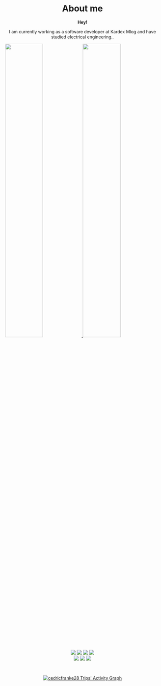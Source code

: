 <p align="center">
  <h1 align="center">
  <b>About me</b>
</h1>
  <div align="center">
<b>Hey!</b>
<p>
I am currently working as a software developer at Kardex Mlog and have studied electrical engineering.</i>.</p>
</div>
  <a href="https://github.com/cedricfranke28">
  <img width="49.5%" src="https://github-readme-stats.vercel.app/api?username=cedricfranke28&show_icons=true&theme=react&hide_border=true&icon_color=f28a00&count_private=true" />
    <img width="49.5%" src="https://github-readme-streak-stats.herokuapp.com/?user=cedricfranke28&theme=react&hide_border=true&count_private=true" />
  </a>
</p>

<br/>

<p>
</div> 
<div align="center">
  <img src="https://img.shields.io/badge/-CSharp-000?style=for-the-badge&logo=csharp&color=151515&logoColor=000&labelColor=3fc8dd">
  <img src="https://img.shields.io/badge/-React-000?style=for-the-badge&logo=react&color=151515&logoColor=000&labelColor=3fc8dd">
  <img src="https://img.shields.io/badge/-Node.JS-000?style=for-the-badge&logo=node.js&color=151515&logoColor=000&labelColor=3fc8dd">
  <img src="https://img.shields.io/badge/-Typescript-000?style=for-the-badge&logo=typescript&color=151515&logoColor=000&labelColor=3fc8dd">
</div>
<div align="center">
  <img src="https://img.shields.io/badge/-HTML-000?style=for-the-badge&logo=html5&color=151515&logoColor=000&labelColor=3fc8dd">
  <img src="https://img.shields.io/badge/-CSS-000?style=for-the-badge&logo=css3&color=151515&logoColor=000&labelColor=3fc8dd">
  <img src="https://img.shields.io/badge/-C++-000?style=for-the-badge&logo=cplusplus&color=151515&logoColor=000&labelColor=3fc8dd">
</p>

<br/>

[![cedricfranke28 Trips' Activity Graph](https://github-readme-activity-graph.cyclic.app/graph?username=cedricfranke28&hide_border=true&theme=react)]([https://abhigyantrips.dev](https://github.com/cedricfranke28))

